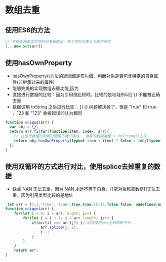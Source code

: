<!--
 * @Author: x09898 coder_xujie@163.com
 * @Date: 2022-09-06 20:57:39
 * @LastEditors: x09898 coder_xujie@163.com
 * @FilePath: \HTML-CSS-Javascript-\面试题\JavaScript面试题\数组去重.md
 * @Description: 
-->
# 数组去重

## 使用ES6的方法

```js
// 不能去掉重复的空的对象和数组，每个空的对象认为是不同的
[...new Set(arr)]
```

## 使用hasOwnProperty

* hasOwnProperty()方法的返回值是布尔值，判断对象是否包含特定的自身属性(非继承过来的属性)
* 能够完美的实现数组去重功能,因为
* 直接进行数据的比较：因为引用值比较时。比较的是地址所以[] {} 不能被正确去重
* 数据调用 toString 之后进行比较： [] {} 问题解决掉了，但是 "true" 和 true ，123 和 "123" 会被错误的认为相同

```js
function unique(arr) {
  var obj = {};
  return arr.filter(function(item, index, arr){
    // 在进行数组的判断时使用了两个条件： 自身的数据类型 + toString()方法
    return obj.hasOwnProperty(typeof item + item) ? false : (obj[typeof item + item] = true)
  })
}
```

## 使用双循环的方式进行对比，使用splice去掉重复的数据

* 缺点 NAN 无法去重，因为 NAN 永远不等于自身，{}空对象和空数组[]无法去重，因为引用类型比较的是地址

```js
 let arr = [1,1,'true','true',true,true,15,15,false,false, undefined,undefined, null,null, NaN, NaN,'NaN', 0, 0,'a', 'a',{},{}]
function unique(arr) {
    for(let i = 0; i < arr.length; i++) {
        for(let j = i + 1; j < arr.length; j++) {
            if(arr[i] === arr[j]) {//必须使用===全相等等于号
                arr.splice(j, 1);
                j--;
            }
        }
    }
    return arr;
}
```
